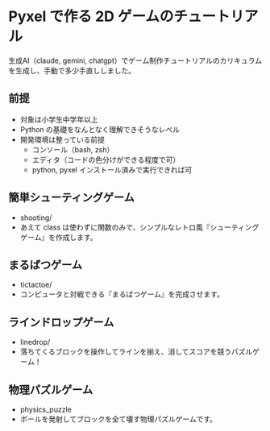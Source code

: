# Pyxel で作る 2D ゲームのチュートリアル

生成AI（claude, gemini, chatgpt）でゲーム制作チュートリアルのカリキュラムを生成し、手動で多少手直ししました。

## 前提
- 対象は小学生中学年以上
- Python の基礎をなんとなく理解できそうなレベル
- 開発環境は整っている前提
  - コンソール（bash, zsh）
  - エディタ（コードの色分けができる程度で可）
  - python, pyxel インストール済みで実行できれば可


## 簡単シューティングゲーム

- shooting/
- あえて class は使わずに関数のみで、シンプルなレトロ風『シューティングゲーム』を作成します。

## まるばつゲーム

- tictactoe/
- コンピュータと対戦できる『まるばつゲーム』を完成させます。

## ラインドロップゲーム

- linedrop/
- 落ちてくるブロックを操作してラインを揃え、消してスコアを競うパズルゲーム！


## 物理パズルゲーム

- physics_puzzle
- ボールを発射してブロックを全て壊す物理パズルゲームです。

